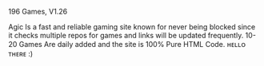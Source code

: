 196 Games, V1.26

Agic Is a fast and reliable gaming site known for never being blocked since it checks multiple repos for games and links will be updated frequently. 10-20 Games Are daily added and the site is 100% Pure HTML Code.
                                                                                                                                                                                                                                                                                                                                                                                                                                                                                                                                                                                                                                                                                                                                                                                                                                                                                                                                                                                                                                                                                                                                                                                                                                                                                                                                                                                                                                                                                                                                                                                                                                                                                                                                                                                                                                                                                                                                                                                                                                                                                                                                                                                                                              ʜᴇʟʟᴏ ᴛʜᴇʀᴇ :)

